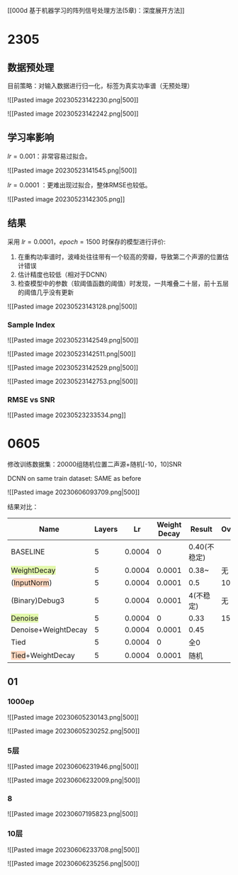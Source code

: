 [[000d 基于机器学习的阵列信号处理方法(5章)：深度展开方法]]

# 2305

## 数据预处理

目前策略：对输入数据进行归一化，标签为真实功率谱（无预处理）

![[Pasted image 20230523142230.png|500]]

![[Pasted image 20230523142242.png|500]]

## 学习率影响

$lr=0.001$：非常容易过拟合。

![[Pasted image 20230523141545.png|500]]

$lr=0.0001$ ：更难出现过拟合，整体RMSE也较低。

![[Pasted image 20230523142305.png]]

## 结果

采用 $lr=0.0001$，$epoch=1500$ 时保存的模型进行评价:
1. 在重构功率谱时，波峰处往往带有一个较高的旁瓣，导致第二个声源的位置估计错误
2. 估计精度也较低（相对于DCNN）
3. 检查模型中的参数（软阈值函数的阈值）时发现，一共堆叠二十层，前十五层的阈值几乎没有更新

![[Pasted image 20230523143128.png|500]]

### Sample Index

![[Pasted image 20230523142549.png|500]]

![[Pasted image 20230523142511.png|500]]

![[Pasted image 20230523142529.png|500]]

![[Pasted image 20230523142753.png|500]]

### RMSE vs SNR

![[Pasted image 20230523233534.png]]


# 0605

修改训练数据集：20000组随机位置二声源+随机\[-10，10\]SNR

DCNN on same train dataset: SAME as before

![[Pasted image 20230606093709.png|500]]

结果对比：

| Name                                                                       | Layers | Lr     | Weight Decay | Result       | OverFitting |
| -------------------------------------------------------------------------- | ------ | ------ | ------------ | ------------ | ----------- |
| BASELINE                                                                   | 5      | 0.0004 | 0            | 0.40(不稳定) |             |
| <span style="background:rgba(205, 244, 105, 0.55)">WeightDecay</span>      | 5      | 0.0004 | 0.0001       | 0.38~        | 无          |
| (<span style="background:rgba(255, 183, 139, 0.55)">InputNorm</span>)      | 5      | 0.0004 | 0.0001       | 0.5          | 100ep       |
| (Binary)Debug3                                                             | 5      | 0.0004 | 0.0001       | 4(不稳定)    | 无          |
| <span style="background:rgba(205, 244, 105, 0.55)">Denoise</span>          | 5      | 0.0004 | 0            | 0.33         | 150         |
| Denoise+WeightDecay                                                        | 5      | 0.0004 | 0.0001       | 0.45         |             |
| Tied                                                                       | 5      | 0.0004 | 0            | 全0          |             |
| <span style="background:rgba(255, 183, 139, 0.55)">Tied</span>+WeightDecay | 5      | 0.0004 | 0.0001       | 随机         |             |


## 01

### 1000ep 

![[Pasted image 20230605230143.png|500]]

![[Pasted image 20230605230252.png|500]]

### 5层

![[Pasted image 20230606231946.png|500]]

![[Pasted image 20230606232009.png|500]]

### 8

![[Pasted image 20230607195823.png|500]]


### 10层

![[Pasted image 20230606233708.png|500]]

![[Pasted image 20230606235256.png|500]]

